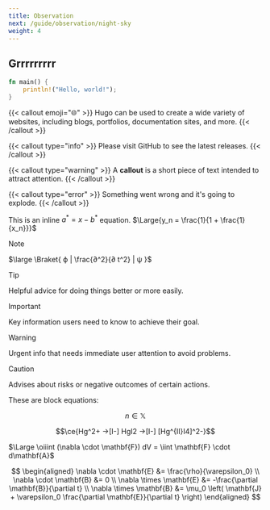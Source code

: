```yaml
---
title: Observation
next: /guide/observation/night-sky
weight: 4
---
```


## Grrrrrrrrr

```rs {linenos=table,linenostart=42}
fn main() {
    println!("Hello, world!");
}
```

{{< callout emoji="🌐" >}}
  Hugo can be used to create a wide variety of websites, including blogs, portfolios, documentation sites, and more.
{{< /callout >}}

{{< callout type="info" >}}
  Please visit GitHub to see the latest releases.
{{< /callout >}}

{{< callout type="warning" >}}
  A **callout** is a short piece of text intended to attract attention.
{{< /callout >}}

{{< callout type="error" >}}
  Something went wrong and it's going to explode.
{{< /callout >}}

This is an inline $a^*=x-b^*$ equation. $\Large{y_n = \frac{1}{1 + \frac{1}{x_n}}}$

> [!NOTE]
> $\large \Braket{ ϕ | \frac{∂^2}{∂ t^2} | ψ }$

> [!TIP]
> Helpful advice for doing things better or more easily.

> [!IMPORTANT]
> Key information users need to know to achieve their goal.

> [!WARNING]
> Urgent info that needs immediate user attention to avoid problems.

> [!CAUTION]
> Advises about risks or negative outcomes of certain actions.

These are block equations:

$$n \in \mathbb{X}$$

$$\ce{Hg^2+ ->[I-] HgI2 ->[I-] [Hg^{II}I4]^2-}$$

$\Large \oiiint (\nabla \cdot \mathbf{F}) dV = \iint \mathbf{F} \cdot d\mathbf{A}$

$$
\begin{aligned}
  \nabla \cdot \mathbf{E} &= \frac{\rho}{\varepsilon_0} \\
  \nabla \cdot \mathbf{B} &= 0 \\
  \nabla \times \mathbf{E} &= -\frac{\partial \mathbf{B}}{\partial t} \\
  \nabla \times \mathbf{B} &= \mu_0 \left( \mathbf{J} + \varepsilon_0 \frac{\partial \mathbf{E}}{\partial t} \right)
\end{aligned}
$$

